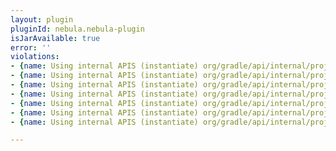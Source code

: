 ```yaml
---
layout: plugin
pluginId: nebula.nebula-plugin
isJarAvailable: true
error: ''
violations:
- {name: Using internal APIS (instantiate) org/gradle/api/internal/project/AbstractProject}
- {name: Using internal APIS (instantiate) org/gradle/api/internal/project/AbstractProject}
- {name: Using internal APIS (instantiate) org/gradle/api/internal/project/AbstractProject}
- {name: Using internal APIS (instantiate) org/gradle/api/internal/project/AbstractProject}
- {name: Using internal APIS (instantiate) org/gradle/api/internal/project/AbstractProject}
- {name: Using internal APIS (instantiate) org/gradle/api/internal/project/AbstractProject}
- {name: Using internal APIS (instantiate) org/gradle/api/internal/project/AbstractProject}

---
```

